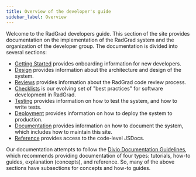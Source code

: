 ```yaml
---
title: Overview of the developer's guide
sidebar_label: Overview
---
```


Welcome to the RadGrad developers guide. This section of the site provides documentation on the implementation of the RadGrad system and the organization of the developer group.  The documentation is divided into several sections:

  * [Getting Started](/docs/developers/getting-started/overview) provides onboarding information for new developers.
  * [Design](/docs/developers/design/overview) provides information about the architecture and design of the system.
  * [Reviews](/docs/developers/reviews/overview) provides information about the RadGrad code review process.
  * [Checklists](/docs/developers/checklists/overview) is our evolving set of "best practices" for software development in RadGrad.
  * [Testing](/docs/developers/testing/overview) provides information on how to test the system, and how to write tests.
  * [Deployment](/docs/developers/deployment/overview) provides information on how to deploy the system to production.
  * [Documentation](/docs/developers/documentation/overview) provides information on how to document the system, which includes how to maintain this site.
  * [Reference](/docs/developers/reference/overview) provides access to the code-level JSDocs.

Our documentation attempts to follow the [Divio Documentation Guidelines](https://documentation.divio.com/structure/), which recommends providing documentation of four types: tutorials, how-to guides, explanation (concepts), and reference.  So, many of the above sections have subsections for concepts and how-to guides.
